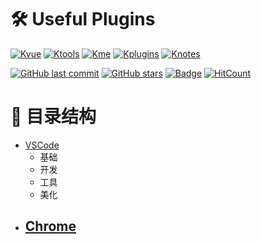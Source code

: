 # 🛠 Useful Plugins
[![Kvue](https://img.shields.io/badge/%E2%9D%A4-Kvue-brightgreen?style=flat-square)](https://github.com/xrkffgg/Kvue)
[![Ktools](https://img.shields.io/badge/%E2%9D%A4-Ktools-blue?style=flat-square)](https://github.com/xrkffgg/Ktools)
[![Kme](https://img.shields.io/badge/%E2%9D%A4-Kme-orange?style=flat-square)](https://xrkffgg.github.io/)
[![Kplugins](https://img.shields.io/badge/%E2%9D%A4-Kplugins-blueviolet?style=flat-square)](https://github.com/xrkffgg/Kplugins)
[![Knotes](https://img.shields.io/badge/%E2%9D%A4-Knotes-yellow?style=flat-square)](https://github.com/xrkffgg/Knotes)

[![GitHub last commit](https://img.shields.io/github/last-commit/xrkffgg/Kplugins.svg?color=red&style=flat-square)](https://github.com/xrkffgg/Kplugins/commits/master)
[![GitHub stars](https://img.shields.io/github/stars/xrkffgg/Kplugins.svg?style=flat-square)](https://github.com/xrkffgg/Kplugins/stargazers)
[![Badge](https://img.shields.io/badge/link-996.icu-%23FF4D5B.svg?style=flat-square)](https://996.icu/#/zh_CN)
[![HitCount](http://hits.dwyl.io/xrkffgg/Kplugins.svg)](http://hits.dwyl.io/xrkffgg/Kplugins)

# 📄 目录结构

- [VSCode](https://github.com/xrkffgg/Kplugins/tree/master/VSCode)
  - 基础
  - 开发
  - 工具
  - 美化
- [Chrome](https://github.com/xrkffgg/Kplugins/tree/master/Chrome)
  - 